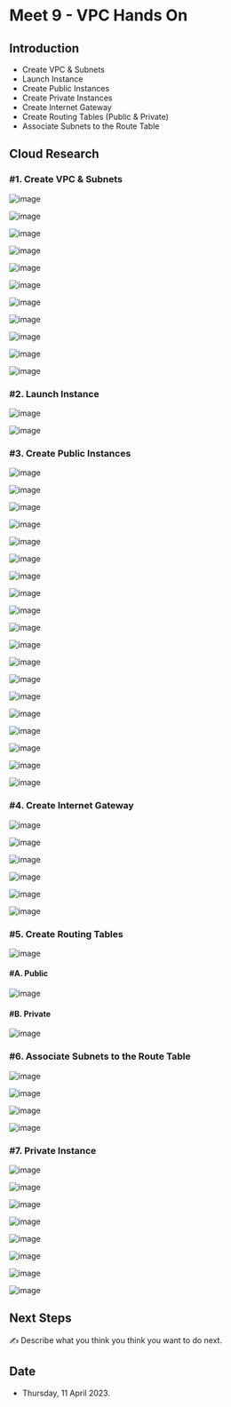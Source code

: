 # Meet 9 - VPC Hands On


## Introduction


- Create VPC & Subnets
- Launch Instance
- Create Public Instances
- Create Private Instances
- Create Internet Gateway
- Create Routing Tables (Public & Private)
- Associate Subnets to the Route Table



## Cloud Research



### #1. Create VPC & Subnets


![image](https://user-images.githubusercontent.com/121140952/231323156-fbd1bc44-4572-4476-b587-c8a21c76f63f.png)


![image](https://user-images.githubusercontent.com/121140952/231323186-6d9cb386-d29d-4a05-b2a1-444dcf913a04.png)


![image](https://user-images.githubusercontent.com/121140952/231323197-6cf9581a-0084-451a-a7af-f01d5d3fbd7a.png)


![image](https://user-images.githubusercontent.com/121140952/231323211-529b325e-ce7e-4829-97f7-a619636669e4.png)


![image](https://user-images.githubusercontent.com/121140952/231323228-5dec307a-eb45-4913-99d7-808cf2817304.png)


![image](https://user-images.githubusercontent.com/121140952/231323242-af34a334-47a2-4b8b-9d29-baac675855c0.png)


![image](https://user-images.githubusercontent.com/121140952/231323248-d37e003b-ffb9-4e38-b92d-72743f44822f.png)


![image](https://user-images.githubusercontent.com/121140952/231323310-df24c4ad-d24c-47a5-841c-460272d534f7.png)


![image](https://user-images.githubusercontent.com/121140952/231323337-4d7e76ed-bba8-411a-b69d-a67625ca5382.png)


![image](https://user-images.githubusercontent.com/121140952/231323361-a3311e00-9278-499c-bc2c-c91c66428b69.png)


![image](https://user-images.githubusercontent.com/121140952/231323382-8eaa7ff6-af31-4ffb-8c94-04c5ecc9c355.png)



### #2. Launch Instance


![image](https://user-images.githubusercontent.com/121140952/231323414-69b0687b-73f4-4ed0-b653-5164859b8320.png)


![image](https://user-images.githubusercontent.com/121140952/231323442-25a3bc22-6fe8-4b65-a02e-0da827eb2923.png)



### #3. Create Public Instances



![image](https://user-images.githubusercontent.com/121140952/231323459-421e516f-6171-4634-ac5f-a8663866e8a8.png)


![image](https://user-images.githubusercontent.com/121140952/231323470-3d9aa585-ac22-48b6-810d-eb442ff2ea91.png)


![image](https://user-images.githubusercontent.com/121140952/231323567-994709c7-faba-4a3f-94a7-fd359c02fa96.png)


![image](https://user-images.githubusercontent.com/121140952/231323589-939039de-8016-4a7b-8c89-35edadce88dc.png)


![image](https://user-images.githubusercontent.com/121140952/231323602-2c5b61eb-5f2d-46f6-b648-aeae68eff495.png)


![image](https://user-images.githubusercontent.com/121140952/231323619-b4649e13-1c40-4c10-bc43-2ff5662eca25.png)


![image](https://user-images.githubusercontent.com/121140952/231323760-42284b1b-aaa0-489b-b869-961ab49aec56.png)


![image](https://user-images.githubusercontent.com/121140952/231323783-24538c42-5526-4cc3-9c4d-6883d15be09c.png)


![image](https://user-images.githubusercontent.com/121140952/231323801-4fbe9121-1ebc-48cf-9c65-ec706026d10c.png)


![image](https://user-images.githubusercontent.com/121140952/231323821-c6954613-35fe-4d94-9256-6b6e219ff85a.png)


![image](https://user-images.githubusercontent.com/121140952/231323899-e46a1aed-9e97-4c22-8059-c52c879fe51e.png)


![image](https://user-images.githubusercontent.com/121140952/231323934-e7fdac72-a737-4501-beda-5d112ec2b1b4.png)


![image](https://user-images.githubusercontent.com/121140952/231324077-3eff3e8c-b6c0-48af-90eb-6be957c0e734.png)


![image](https://user-images.githubusercontent.com/121140952/231324095-239b5ed0-53ea-4ba1-9404-91e900064526.png)


![image](https://user-images.githubusercontent.com/121140952/231324115-2eddfa95-dba0-425f-9b2f-c7a0a8e64241.png)


![image](https://user-images.githubusercontent.com/121140952/231324136-24fef7cf-dddd-4ad6-a981-fd90f50136a8.png)


![image](https://user-images.githubusercontent.com/121140952/231325267-9292d8b9-97ba-4c48-a643-1f0a54d90a3f.png)


![image](https://user-images.githubusercontent.com/121140952/231325285-7f04a4db-9f45-4f96-ab5e-1ea851804459.png)


![image](https://user-images.githubusercontent.com/121140952/231325634-2cb8d047-4448-4942-bc6f-1e26e12b7ef2.png)


### #4. Create Internet Gateway


![image](https://user-images.githubusercontent.com/121140952/231325794-4f532f2b-4005-4247-995f-41e21beb651c.png)


![image](https://user-images.githubusercontent.com/121140952/231325978-891fb7c1-4449-487f-acad-cffe2b9aef57.png)


![image](https://user-images.githubusercontent.com/121140952/231326154-ad506afc-3f85-42ee-810b-6f74d92ab9c2.png)


![image](https://user-images.githubusercontent.com/121140952/231326333-d20121c5-5b28-44c1-963b-92ff7680127e.png)


![image](https://user-images.githubusercontent.com/121140952/231326415-258667d7-34f9-4085-8e5c-064651cdff87.png)


![image](https://user-images.githubusercontent.com/121140952/231326590-7140a9fb-4f79-4ba1-9fb3-adcc44b386ff.png)




### #5. Create Routing Tables 


![image](https://user-images.githubusercontent.com/121140952/231326679-8e0f418b-347b-4a0d-9119-b2333bd6d003.png)




#### #A. Public


![image](https://user-images.githubusercontent.com/121140952/231327060-9ba3e92f-be02-4f43-a1b3-3fca81d8c661.png)


#### #B. Private


![image](https://user-images.githubusercontent.com/121140952/231327181-f5405036-097a-43ca-9459-99093212f2b5.png)


### #6. Associate Subnets to the Route Table


![image](https://user-images.githubusercontent.com/121140952/231327406-969886dd-479e-447a-84b0-1ed6e14c22b8.png)



![image](https://user-images.githubusercontent.com/121140952/231327689-d3884457-69c7-4b97-a789-502a4f99f1c9.png)



![image](https://user-images.githubusercontent.com/121140952/231327809-082a01ae-dda8-4c53-84f3-2f7df4268a44.png)



![image](https://user-images.githubusercontent.com/121140952/231327927-87297c9f-cec1-49d3-b3cd-2c03efb4a3c0.png)


### #7. Private Instance


![image](https://user-images.githubusercontent.com/121140952/231328411-18c30186-ea2b-4f6f-b8f5-ee3440029d14.png)



![image](https://user-images.githubusercontent.com/121140952/231328683-98bc4361-7cbf-4f72-a1cb-1b874f7ce5ec.png)


![image](https://user-images.githubusercontent.com/121140952/231328811-aa3aa099-8db6-49e8-b0e5-7c6cae81dec4.png)


![image](https://user-images.githubusercontent.com/121140952/231329068-745bac35-a528-4282-a088-67fa5a2820aa.png)


![image](https://user-images.githubusercontent.com/121140952/231329128-75790728-30cd-4809-a9c1-5395d0770b07.png)



![image](https://user-images.githubusercontent.com/121140952/231329256-e6e24857-6717-45af-8189-aef460b1e10a.png)



![image](https://user-images.githubusercontent.com/121140952/231329522-bbb91d20-0d83-48cc-86e7-c4f2b1c6c1ba.png)



![image](https://user-images.githubusercontent.com/121140952/231330639-bf96e639-c8a7-4f49-a477-9fc985788811.png)





## Next Steps


✍️ Describe what you think you think you want to do next.


## Date


- Thursday, 11 April 2023.

